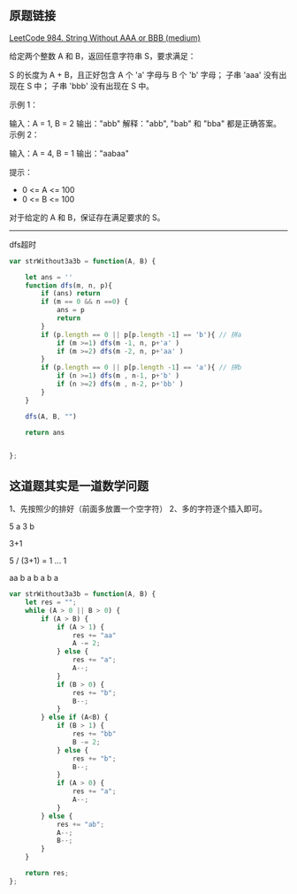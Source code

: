 ## 原题链接

[LeetCode 984. String Without AAA or BBB (medium)](https://leetcode-cn.com/problems/string-without-aaa-or-bbb/)


给定两个整数 A 和 B，返回任意字符串 S，要求满足：

S 的长度为 A + B，且正好包含 A 个 'a' 字母与 B 个 'b' 字母；
子串 'aaa' 没有出现在 S 中；
子串 'bbb' 没有出现在 S 中。
 

示例 1：

输入：A = 1, B = 2
输出："abb"
解释："abb", "bab" 和 "bba" 都是正确答案。
示例 2：

输入：A = 4, B = 1
输出："aabaa"
 

提示：

- 0 <= A <= 100
- 0 <= B <= 100

对于给定的 A 和 B，保证存在满足要求的 S。

---


dfs超时

```javascript
var strWithout3a3b = function(A, B) {

    let ans = ''
    function dfs(m, n, p){
        if (ans) return
        if (m == 0 && n ==0) {
            ans = p
            return
        }
        if (p.length == 0 || p[p.length -1] == 'b'){ // 拼a
            if (m >=1) dfs(m -1, n, p+'a' )
            if (m >=2) dfs(m -2, n, p+'aa' )
        }
        if (p.length == 0 || p[p.length -1] == 'a'){ // 拼b
            if (n >=1) dfs(m , n-1, p+'b' )
            if (n >=2) dfs(m , n-2, p+'bb' )
        }
    }

    dfs(A, B, "")

    return ans


};
```

## 这道题其实是一道数学问题

1、先按照少的排好（前面多放置一个空字符）
2、多的字符逐个插入即可。

5 a
3 b

3+1

5 / (3+1) = 1 ... 1

aa b a b a b a

```javascript
var strWithout3a3b = function(A, B) {
    let res = "";
    while (A > 0 || B > 0) {
        if (A > B) {
            if (A > 1) {
                res += "aa"
                A -= 2;
            } else {
                res += "a";
                A--;
            }
            if (B > 0) {
                res += "b";
                B--;
            }
        } else if (A<B) {
            if (B > 1) {
                res += "bb"
                B -= 2;
            } else {
                res += "b";
                B--;
            }
            if (A > 0) {
                res += "a";
                A--;
            }
        } else {
            res += "ab";
            A--;
            B--;
        }
    }

    return res;
};
```

